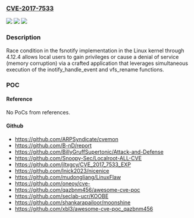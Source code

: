 ### [CVE-2017-7533](https://cve.mitre.org/cgi-bin/cvename.cgi?name=CVE-2017-7533)
![](https://img.shields.io/static/v1?label=Product&message=Linux%20kernel%20through%204.12.4&color=blue)
![](https://img.shields.io/static/v1?label=Version&message=%3D%20Linux%20kernel%20through%204.12.4%20&color=brighgreen)
![](https://img.shields.io/static/v1?label=Vulnerability&message=race%20condition&color=brighgreen)

### Description

Race condition in the fsnotify implementation in the Linux kernel through 4.12.4 allows local users to gain privileges or cause a denial of service (memory corruption) via a crafted application that leverages simultaneous execution of the inotify_handle_event and vfs_rename functions.

### POC

#### Reference
No PoCs from references.

#### Github
- https://github.com/ARPSyndicate/cvemon
- https://github.com/B-nD/report
- https://github.com/BillyGruffSupertonic/Attack-and-Defense
- https://github.com/Snoopy-Sec/Localroot-ALL-CVE
- https://github.com/jltxgcy/CVE_2017_7533_EXP
- https://github.com/lnick2023/nicenice
- https://github.com/mudongliang/LinuxFlaw
- https://github.com/oneoy/cve-
- https://github.com/qazbnm456/awesome-cve-poc
- https://github.com/seclab-ucr/KOOBE
- https://github.com/shankarapailoor/moonshine
- https://github.com/xbl3/awesome-cve-poc_qazbnm456

